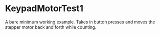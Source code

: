 # KeypadMotorTest1

A bare minimum working example. Takes in button presses and moves the stepper motor back and forth while counting.